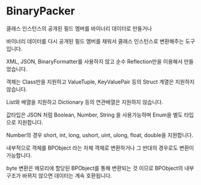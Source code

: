 # BinaryPacker

클래스 인스턴스의 공개된 필드 멤버를 바이너리 데이터로 만들거나

바이너리 데이터를 다시 공개된 필드 멤버를 채워서 클래스 인스턴스로 변환해주는 도구입니다.


XML, JSON, BinaryFormatter를 사용하지 않고 순수 Reflection만을 이용해서 만들었습니다.


객체는 Class만을 지원하고 ValueTuple, KeyValuePair 등의 Struct 계열은 지원하지 않습니다.

List와 배열을 지원하고 Dictionary 등의 연관배열은 지원하지 않습니다.

값타입은 JSON 처럼 Boolean, Number, String 을 사용가능하며 Enum을 별도 타입으로 지원합니다.

Number의 경우 short, int, long, ushort, uint, ulong, float, double을 지원합니다.


내부적으로 객체를 BPObject 라는 자체 객체로 변환하거나 그 반대의 경우로도 변환이 가능합니다.

byte 변환은 메모리에 할당된 BPObject를 통해 변환되는 것 이므로 BPObject의 내부 구조가 바뀌지 않으면 데이터는 계속 호환됩니다.
